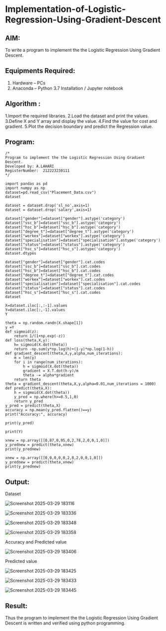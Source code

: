 # Implementation-of-Logistic-Regression-Using-Gradient-Descent

## AIM:
To write a program to implement the the Logistic Regression Using Gradient Descent.

## Equipments Required:
1. Hardware – PCs
2. Anaconda – Python 3.7 Installation / Jupyter notebook

## Algorithm :

1.Import the required libraries.
2.Load the dataset and print the values. 
3.Define X and Y array and display the value.
4.Find the value for cost and gradient. 
5.Plot the decision boundary and predict the Regression value.

## Program:
```
/*
Program to implement the the Logistic Regression Using Gradient Descent.
Developed by: A.LAHARI
RegisterNumber:  212223230111
*/
```

```
import pandas as pd
import numpy as np
dataset=pd.read_csv("Placement_Data.csv")
dataset
```

```
dataset = dataset.drop('sl_no',axis=1)
dataset = dataset.drop('salary',axis=1)

dataset["gender"]=dataset["gender"].astype('category')
dataset["ssc_b"]=dataset["ssc_b"].astype('category')
dataset["hsc_b"]=dataset["hsc_b"].astype('category')
dataset["degree_t"]=dataset["degree_t"].astype('category')
dataset["workex"]=dataset["workex"].astype('category')
dataset["specialisation"]=dataset["specialisation"].astype('category')
dataset["status"]=dataset["status"].astype('category')
dataset["hsc_s"]=dataset["hsc_s"].astype('category')
dataset.dtypes
```

```
dataset["gender"]=dataset["gender"].cat.codes
dataset["ssc_b"]=dataset["ssc_b"].cat.codes
dataset["hsc_b"]=dataset["hsc_b"].cat.codes
dataset["degree_t"]=dataset["degree_t"].cat.codes
dataset["workex"]=dataset["workex"].cat.codes
dataset["specialisation"]=dataset["specialisation"].cat.codes
dataset["status"]=dataset["status"].cat.codes
dataset["hsc_s"]=dataset["hsc_s"].cat.codes
dataset
```

```
X=dataset.iloc[:,:-1].values
Y=dataset.iloc[:,-1].values
Y
```

```
theta = np.random.randn(X.shape[1])
y =Y
def sigmoid(z):
    return 1/(1+np.exp(-z))
def loss(theta,X,y):
    h= sigmoid(X.dot(theta))
    return -np.sum(y*np.log(h)+(1-y)*np.log(1-h))
def gradient_descent(theta,X,y,alpha,num_iterations):
    m = len(y)
    for i in range(num_iterations):
        h = sigmoid(X.dot(theta))
        gradient = X.T.dot(h-y)/m
        theta -= alpha*gradient
    return theta
theta = gradient_descent(theta,X,y,alpha=0.01,num_iterations = 1000)
def predict(theta,X):
    h = sigmoid(X.dot(theta))
    y_pred = np.where(h>=0.5,1,0)
    return y_pred
y_pred = predict(theta,X)
accuracy = np.mean(y_pred.flatten()==y)
print("Accuracy:", accuracy)
```

```
print(y_pred)
```

```
print(Y)
```

```
xnew = np.array([[0,87,0,95,0,2,78,2,0,0,1,0]])
y_prednew = predict(theta,xnew)
print(y_prednew)
```

```
xnew = np.array([[0,0,0,0,0,2,8,2,0,0,1,0]])
y_prednew = predict(theta,xnew)
print(y_prednew)
```


## Output:

Dataset

![Screenshot 2025-03-29 183116](https://github.com/user-attachments/assets/9513fe3b-7627-4be0-950d-93fb7021a2bc)


![Screenshot 2025-03-29 183336](https://github.com/user-attachments/assets/7a373be2-42d6-46d7-87e6-1a10c390c9ea)



![Screenshot 2025-03-29 183348](https://github.com/user-attachments/assets/218defc0-c787-4bb3-8e61-eccd8da75868)


![Screenshot 2025-03-29 183358](https://github.com/user-attachments/assets/12bd1b85-a4e3-4db1-bcbd-67d38a00d80c)






Accuracy and Predicted value

![Screenshot 2025-03-29 183406](https://github.com/user-attachments/assets/25cc2796-c9c8-4316-b52d-72ccf0ef2367)

Predicted value


![Screenshot 2025-03-29 183425](https://github.com/user-attachments/assets/376b22db-537b-4ec6-b2b4-3113e90ced2d)


![Screenshot 2025-03-29 183433](https://github.com/user-attachments/assets/cf6ff1ea-7537-4af5-ad60-0921364626cc)


![Screenshot 2025-03-29 183445](https://github.com/user-attachments/assets/205e7346-4508-4360-827b-3e50729de7ab)


## Result:
Thus the program to implement the the Logistic Regression Using Gradient Descent is written and verified using python programming.

